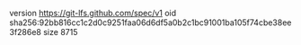 version https://git-lfs.github.com/spec/v1
oid sha256:92bb816cc1c2d0c9251faa06d6df5a0b2c1bc91001ba105f74cbe38ee3f286e8
size 8715
